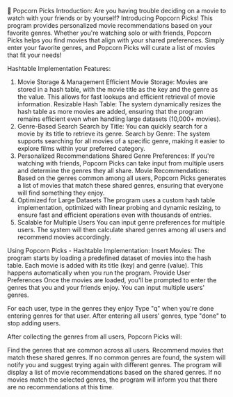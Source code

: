 🎥 Popcorn Picks
Introduction:
Are you having trouble deciding on a movie to watch with your friends or by yourself? Introducing Popcorn Picks! This program provides personalized movie recommendations based on your favorite genres. Whether you're watching solo or with friends, Popcorn Picks helps you find movies that align with your shared preferences. Simply enter your favorite genres, and Popcorn Picks will curate a list of movies that fit your needs!


Hashtable Implementation Features:
1. Movie Storage & Management
Efficient Movie Storage: Movies are stored in a hash table, with the movie title as the key and the genre as the value. This allows for fast lookups and efficient retrieval of movie information.
Resizable Hash Table: The system dynamically resizes the hash table as more movies are added, ensuring that the program remains efficient even when handling large datasets (10,000+ movies).
2. Genre-Based Search
Search by Title: You can quickly search for a movie by its title to retrieve its genre.
Search by Genre: The system supports searching for all movies of a specific genre, making it easier to explore films within your preferred category.
3. Personalized Recommendations
Shared Genre Preferences: If you're watching with friends, Popcorn Picks can take input from multiple users and determine the genres they all share.
Movie Recommendations: Based on the genres common among all users, Popcorn Picks generates a list of movies that match these shared genres, ensuring that everyone will find something they enjoy.
4. Optimized for Large Datasets
The program uses a custom hash table implementation, optimized with linear probing and dynamic resizing, to ensure fast and efficient operations even with thousands of entries.
5. Scalable for Multiple Users
You can input genre preferences for multiple users. The system will then calculate shared genres among all users and recommend movies accordingly.

Using Popcorn Picks - Hashtable Implementation:
Insert Movies: The program starts by loading a predefined dataset of movies into the hash table. Each movie is added with its title (key) and genre (value). This happens automatically when you run the program.
Provide User Preferences Once the movies are loaded, you'll be prompted to enter the genres that you and your friends enjoy. You can input multiple users' genres.

For each user, type in the genres they enjoy
Type "q" when you're done entering genres for that user.
After entering all users' genres, type "done" to stop adding users.

After collecting the genres from all users, Popcorn Picks will:

Find the genres that are common across all users.
Recommend movies that match these shared genres.
If no common genres are found, the system will notify you and suggest trying again with different genres.
The program will display a list of movie recommendations based on the shared genres. If no movies match the selected genres, the program will inform you that there are no recommendations at this time.

